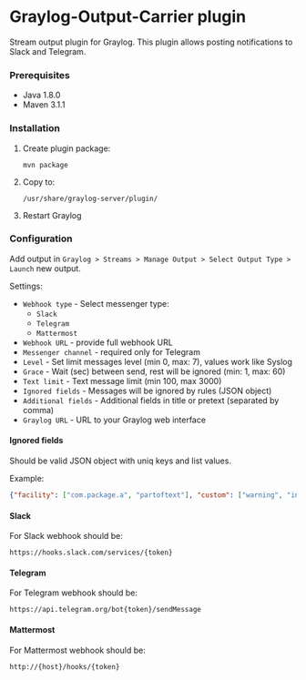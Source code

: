 # Graylog-Output-Carrier plugin

Stream output plugin for Graylog. This plugin allows posting notifications to Slack and Telegram.

### Prerequisites

- Java 1.8.0 
- Maven 3.1.1

### Installation

1. Create plugin package:
    ```
    mvn package
    ```
2. Copy to:
    ```
    /usr/share/graylog-server/plugin/
    ```
3. Restart Graylog

### Configuration

Add output in `Graylog > Streams > Manage Output > Select Output Type > Launch` new output.

Settings:

* `Webhook type` - Select messenger type:
    * `Slack`
    * `Telegram`
    * `Mattermost`
* `Webhook URL` - provide full webhook URL
* `Messenger channel` - required only for Telegram
* `Level` - Set limit messages level (min 0, max: 7), values work like Syslog
* `Grace` - Wait (sec) between send, rest will be ignored (min: 1, max: 60)
* `Text limit` - Text message limit (min 100, max 3000)
* `Ignored fields` - Messages will be ignored by rules (JSON object) 
* `Additional fields` - Additional fields in title or pretext (separated by comma)
* `Graylog URL` - URL to your Graylog web interface

#### Ignored fields

Should be valid JSON object with uniq keys and list values.

Example:

```json
{"facility": ["com.package.a", "partoftext"], "custom": ["warning", "info", "debug"]}
```

#### Slack

For Slack webhook should be:

```
https://hooks.slack.com/services/{token}
```

#### Telegram

For Telegram webhook should be:

```
https://api.telegram.org/bot{token}/sendMessage
```

#### Mattermost

For Mattermost webhook should be:

```
http://{host}/hooks/{token}
```

